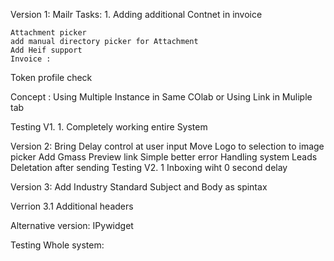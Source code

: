 Version 1:
    Mailr
    Tasks: 1. Adding additional Contnet in invoice

    Attachment picker
    add manual directory picker for Attachment
    Add Heif support
    Invoice :
Token profile check

Concept : Using Multiple Instance in Same COlab or Using Link in Muliple tab


Testing V1. 1. Completely working entire System

Version 2: Bring Delay control at user input
    Move Logo to selection to image picker
Add Gmass Preview link
Simple better error Handling system
Leads Deletation after sending
Testing V2. 1 Inboxing wiht 0 second delay


Version 3: Add Industry Standard Subject and Body as spintax

Verrion 3.1 Additional headers



Alternative version: IPywidget


Testing Whole system: 

